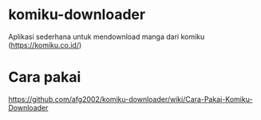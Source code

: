 # komiku-downloader
Aplikasi sederhana untuk mendownload manga dari komiku (https://komiku.co.id/)

# Cara pakai
https://github.com/afg2002/komiku-downloader/wiki/Cara-Pakai-Komiku-Downloader
